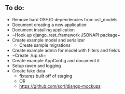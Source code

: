 ## To do:
- Remove hard OSF.IO dependencies from osf_models
- Document creating a new application
- Document installing application
- ~Hook up django_rest_framework JSONAPI package~
- Create example model and serializer
    - Create sample migrations
- Create example admin for model with filters and fields
- ~Create ./up.sh~
- Create example AppConfig and document it
- Setup raven and logging
- Create fake data
    - fixtures built off of staging
    - OR
    - https://github.com/sorl/django-mockups
    
